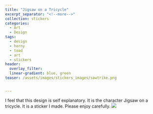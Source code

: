 ```yaml
---
title: "Jigsaw on a Tricycle"
excerpt_separator: "<!--more-->"
collection: stickers
categories:
  - Art
  - Design
tags:
  - design
  - horny
  - toad
  - art
  - stickers
header: 
  overlay_filter: 
  linear-gradient: blue, green
teaser: /assets/images/stickers_images/sawtrike.png


---
```

I feel that this design is self explanatory. It is the character Jigsaw on a tricycle. It is a sticker I made. Please enjoy carefully. 
![](../assets/images/stickers_images/sawtrike.png)